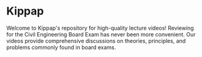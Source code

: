 
# Kippap 

Welcome to Kippap's repository for high-quality lecture videos! Reviewing for the Civil Engineering Board Exam has never been more convenient. Our videos provide comprehensive discussions on theories, principles, and problems commonly found in board exams.
